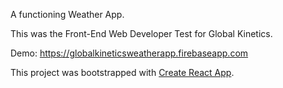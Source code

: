 A functioning Weather App.

This was the Front-End Web Developer Test for Global Kinetics.

Demo: https://globalkineticsweatherapp.firebaseapp.com

This project was bootstrapped with [Create React App](https://github.com/facebookincubator/create-react-app).
